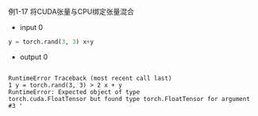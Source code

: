 例1-17 将CUDA张量与CPU绑定张量混合

- input 0

```python
y = torch.rand(3, 3) x+y
```

- output 0
```
­­­­­­­­­­­­­­­­­­­­­­­­­­­­­­­­­­­­­­­­­­­­­­­­­­­­­­­­­­­­­­­­­­­­­­ 
RuntimeError Traceback (most recent call last)
1 y = torch.rand(3, 3) ­­­­> 2 x + y
RuntimeError: Expected object of type
torch.cuda.FloatTensor but found type torch.FloatTensor for argument #3 '
```
